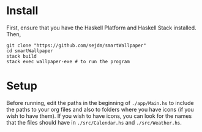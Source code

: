 # Install
First, ensure that you have the Haskell Platform and Haskell Stack installed. Then,
~~~
git clone "https://github.com/sejdm/smartWallpaper"
cd smartWallpaper
stack build
stack exec wallpaper-exe # to run the program
~~~

# Setup
Before running, edit the paths in the beginning of `./app/Main.hs` to include the paths to your org files and also to folders where you have icons (if you wish to have them). If you wish to have icons, you can look for the names that the files should have in `./src/Calendar.hs` and `./src/Weather.hs`.
